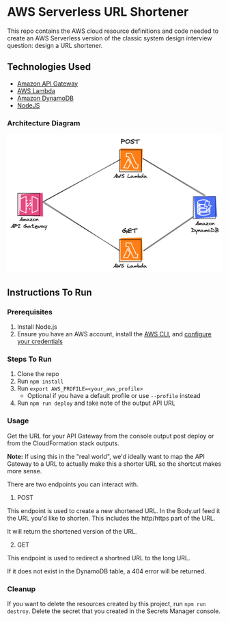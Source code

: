 # AWS Serverless URL Shortener

This repo contains the AWS cloud resource definitions and code needed to create an AWS Serverless version of the classic system design interview question: design a URL shortener.

## Technologies Used

- [Amazon API Gateway](https://aws.amazon.com/api-gateway/)
- [AWS Lambda](https://aws.amazon.com/lambda/)
- [Amazon DynamoDB](https://aws.amazon.com/dynamodb/)
- [NodeJS](https://nodejs.org/en)

### Architecture Diagram

![URL shortener diagram](./docs/url-shortener-diagram.png)

## Instructions To Run

### Prerequisites

1. Install Node.js
2. Ensure you have an AWS account, install the [AWS CLI](https://docs.aws.amazon.com/cli/latest/userguide/getting-started-install.html), and [configure your credentials](https://docs.aws.amazon.com/cli/latest/userguide/cli-configure-quickstart.html)

### Steps To Run

1. Clone the repo
2. Run `npm install`
3. Run `export AWS_PROFILE=<your_aws_profile>`
   - Optional if you have a default profile or use `--profile` instead
4. Run `npm run deploy` and take note of the output API URL

### Usage

Get the URL for your API Gateway from the console output post deploy or from the CloudFormation stack outputs.

**Note:** If using this in the "real world", we'd ideally want to map the API Gateway to a URL to actually make this a shorter URL so the shortcut makes more sense.

There are two endpoints you can interact with.

1. POST <URL>

This endpoint is used to create a new shortened URL. In the Body.url feed it the URL you'd like to shorten. This includes the http/https part of the URL.

It will return the shortened version of the URL.

2. GET <URL>

This endpoint is used to redirect a shortned URL to the long URL.

If it does not exist in the DynamoDB table, a 404 error will be returned.

### Cleanup

If you want to delete the resources created by this project, run `npm run destroy`. Delete the secret that you created in the Secrets Manager console.
